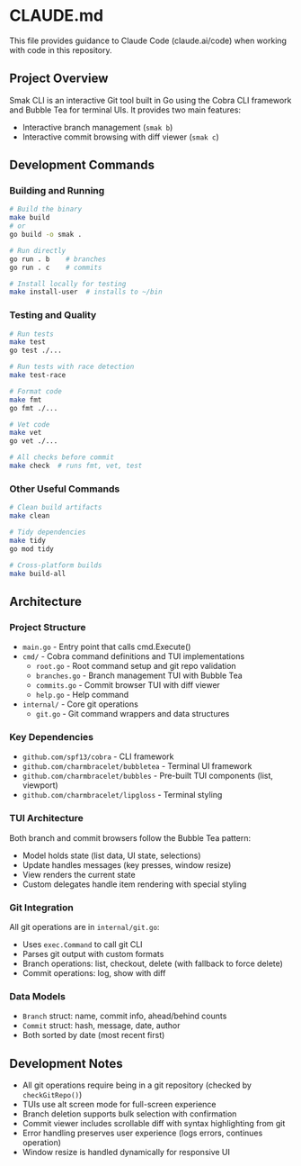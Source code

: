 # CLAUDE.md

This file provides guidance to Claude Code (claude.ai/code) when working with code in this repository.

## Project Overview

Smak CLI is an interactive Git tool built in Go using the Cobra CLI framework and Bubble Tea for terminal UIs. It provides two main features:
- Interactive branch management (`smak b`)
- Interactive commit browsing with diff viewer (`smak c`)

## Development Commands

### Building and Running
```bash
# Build the binary
make build
# or
go build -o smak .

# Run directly
go run . b    # branches
go run . c    # commits

# Install locally for testing
make install-user  # installs to ~/bin
```

### Testing and Quality
```bash
# Run tests
make test
go test ./...

# Run tests with race detection
make test-race

# Format code
make fmt
go fmt ./...

# Vet code
make vet
go vet ./...

# All checks before commit
make check  # runs fmt, vet, test
```

### Other Useful Commands
```bash
# Clean build artifacts
make clean

# Tidy dependencies
make tidy
go mod tidy

# Cross-platform builds
make build-all
```

## Architecture

### Project Structure
- `main.go` - Entry point that calls cmd.Execute()
- `cmd/` - Cobra command definitions and TUI implementations
  - `root.go` - Root command setup and git repo validation
  - `branches.go` - Branch management TUI with Bubble Tea
  - `commits.go` - Commit browser TUI with diff viewer
  - `help.go` - Help command
- `internal/` - Core git operations
  - `git.go` - Git command wrappers and data structures

### Key Dependencies
- `github.com/spf13/cobra` - CLI framework
- `github.com/charmbracelet/bubbletea` - Terminal UI framework
- `github.com/charmbracelet/bubbles` - Pre-built TUI components (list, viewport)
- `github.com/charmbracelet/lipgloss` - Terminal styling

### TUI Architecture
Both branch and commit browsers follow the Bubble Tea pattern:
- Model holds state (list data, UI state, selections)
- Update handles messages (key presses, window resize)
- View renders the current state
- Custom delegates handle item rendering with special styling

### Git Integration
All git operations are in `internal/git.go`:
- Uses `exec.Command` to call git CLI
- Parses git output with custom formats
- Branch operations: list, checkout, delete (with fallback to force delete)
- Commit operations: log, show with diff

### Data Models
- `Branch` struct: name, commit info, ahead/behind counts
- `Commit` struct: hash, message, date, author
- Both sorted by date (most recent first)

## Development Notes

- All git operations require being in a git repository (checked by `checkGitRepo()`)
- TUIs use alt screen mode for full-screen experience
- Branch deletion supports bulk selection with confirmation
- Commit viewer includes scrollable diff with syntax highlighting from git
- Error handling preserves user experience (logs errors, continues operation)
- Window resize is handled dynamically for responsive UI